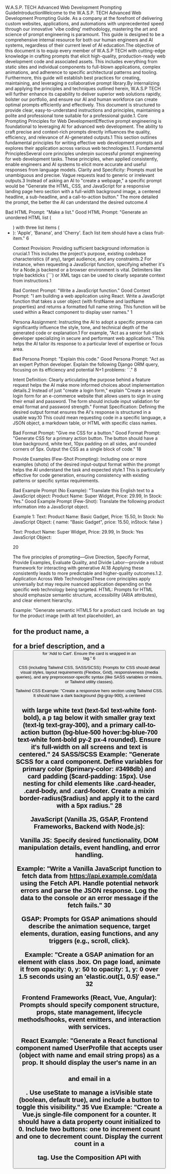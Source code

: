 W.A.S.P. TECH Advanced Web Development Prompting GuideIntroductionWelcome to the W.A.S.P. TECH Advanced Web Development Prompting Guide. As a company at the forefront of delivering custom websites, applications, and automations with unprecedented speed through our innovative 'vibe coding' methodology, mastering the art and science of prompt engineering is paramount. This guide is designed to be a comprehensive internal resource for both our human engineers and AI systems, regardless of their current level of AI education.The objective of this document is to equip every member of W.A.S.P TECH with cutting-edge knowledge in crafting prompts that elicit high-quality, production-ready web development code and associated assets. This includes everything from static sites and individual components to full-blown applications, complex animations, and adherence to specific architectural patterns and tooling. Furthermore, this guide will establish best practices for creating, maintaining, and leveraging a collaborative prompt library.By internalizing and applying the principles and techniques outlined herein, W.A.S.P TECH will further enhance its capability to deliver superior web solutions rapidly, bolster our portfolio, and ensure our AI and human workforce can create optimal prompts efficiently and effectively. This document is structured to provide clear, easy-to-understand instructions and principles, maintaining a polite and professional tone suitable for a professional guide.1. Core Prompting Principles for Web DevelopmentEffective prompt engineering is foundational to leveraging AI for advanced web development. The ability to craft precise and context-rich prompts directly influences the quality, efficiency, and relevance of AI-generated outputs.1 This section outlines fundamental principles for writing effective web development prompts and explores their application across various web technologies.1.1. Fundamental PrinciplesSeveral core principles underpin successful prompt engineering for web development tasks. These principles, when applied consistently, enable engineers and AI systems to elicit more accurate and useful responses from language models.
Clarity and Specificity: Prompts must be unambiguous and precise. Vague requests lead to generic or irrelevant outputs.3 Instead of asking an AI to "create a webpage," a specific prompt would be "Generate the HTML, CSS, and JavaScript for a responsive landing page hero section with a full-width background image, a centered headline, a sub-headline, and a call-to-action button." The more detailed the prompt, the better the AI can understand the desired outcome.4

Bad HTML Prompt: "Make a list."
Good HTML Prompt: "Generate an unordered HTML list (<ul>) with three list items (<li>): 'Apple', 'Banana', and 'Cherry'. Each list item should have a class fruit-item." 6


Context Provision: Providing sufficient background information is crucial.1 This includes the project's purpose, existing codebase characteristics (if any), target audience, and any constraints.2 For instance, when requesting a JavaScript function, specifying whether it's for a Node.js backend or a browser environment is vital. Delimiters like triple backticks (```) or XML tags can be used to clearly separate context from instructions.1

Bad Context Prompt: "Write a JavaScript function."
Good Context Prompt: "I am building a web application using React. Write a JavaScript function that takes a user object (with firstName and lastName properties) and returns a formatted full name string. This function will be used within a React component to display user names." 1


Persona Assignment: Instructing the AI to adopt a specific persona can significantly influence the style, tone, and technical depth of the generated code or explanation.1 For example, "Act as a senior full-stack developer specializing in secure and performant web applications." This helps the AI tailor its response to a particular level of expertise or focus area.

Bad Persona Prompt: "Explain this code."
Good Persona Prompt: "Act as an expert Python developer. Explain the following Django ORM query, focusing on its efficiency and potential N+1 problems: ``." 8


Intent Definition: Clearly articulating the purpose behind a feature request helps the AI make more informed choices about implementation details.2 Instead of just "create a login form," explain "Create a secure login form for an e-commerce website that allows users to sign in using their email and password. The form should include input validation for email format and password strength."
Format Specification: Defining the desired output format ensures the AI's response is structured in a usable way.10 This could mean requesting code in a specific language, a JSON object, a markdown table, or HTML with specific class names.

Bad Format Prompt: "Give me CSS for a button."
Good Format Prompt: "Generate CSS for a primary action button. The button should have a blue background, white text, 10px padding on all sides, and rounded corners of 5px. Output the CSS as a single block of code." 18


Provide Examples (Few-Shot Prompting): Including one or more examples (shots) of the desired input-output format within the prompt helps the AI understand the task and expected style.1 This is particularly effective for code generation, ensuring consistency with existing patterns or specific syntax requirements.

Bad Example Prompt (No Example): "Translate this English text to a JavaScript object: Product Name: Super Widget, Price: 29.99, In Stock: Yes."
Good Example Prompt (Few-Shot):
Translate the following product information into a JavaScript object.

Example 1:
Text: Product Name: Basic Gadget, Price: 15.50, In Stock: No
JavaScript Object:
{
  name: "Basic Gadget",
  price: 15.50,
  inStock: false
}

Text: Product Name: Super Widget, Price: 29.99, In Stock: Yes
JavaScript Object:

20


The five principles of prompting—Give Direction, Specify Format, Provide Examples, Evaluate Quality, and Divide Labor—provide a robust framework for interacting with generative AI.18 Applying these consistently leads to more predictable and higher-quality outcomes.1.2. Application Across Web TechnologiesThese core principles apply universally but may require nuanced application depending on the specific web technology being targeted.
HTML: Prompts for HTML should emphasize semantic structure, accessibility (ARIA attributes), and clear element hierarchy.

Example: "Generate semantic HTML5 for a product card. Include an <img> tag for the product image (with alt text placeholder), an <h2> for the product name, a <p> for a brief description, and a <button> for 'Add to Cart'. Ensure the card is wrapped in an <article> tag." 6


CSS (including Tailwind CSS, SASS/SCSS): Prompts for CSS should detail visual styles, layout requirements (Flexbox, Grid), responsiveness (media queries), and any preprocessor-specific syntax (like SASS variables or mixins, or Tailwind utility classes).

Tailwind CSS Example: "Create a responsive hero section using Tailwind CSS. It should have a dark background (bg-gray-900), a centered <h1> with large white text (text-5xl text-white font-bold), a p tag below it with smaller gray text (text-lg text-gray-300), and a primary call-to-action button (bg-blue-500 hover:bg-blue-700 text-white font-bold py-2 px-4 rounded). Ensure it's full-width on all screens and text is centered." 24
SASS/SCSS Example: "Generate SCSS for a card component. Define variables for primary color ($primary-color: #3498db) and card padding ($card-padding: 15px). Use nesting for child elements like .card-header, .card-body, and .card-footer. Create a mixin border-radius($radius) and apply it to the card with a 5px radius." 28


JavaScript (Vanilla JS, GSAP, Frontend Frameworks, Backend with Node.js):

Vanilla JS: Specify desired functionality, DOM manipulation details, event handling, and error handling.

Example: "Write a Vanilla JavaScript function to fetch data from https://api.example.com/data using the Fetch API. Handle potential network errors and parse the JSON response. Log the data to the console or an error message if the fetch fails." 30


GSAP: Prompts for GSAP animations should describe the animation sequence, target elements, duration, easing functions, and any triggers (e.g., scroll, click).

Example: "Create a GSAP animation for an element with class .box. On page load, animate it from opacity: 0, y: 50 to opacity: 1, y: 0 over 1.5 seconds using an 'elastic.out(1, 0.5)' ease." 32


Frontend Frameworks (React, Vue, Angular): Prompts should specify component structure, props, state management, lifecycle methods/hooks, event emitters, and interaction with services.

React Example: "Generate a React functional component named UserProfile that accepts user (object with name and email string props) as a prop. It should display the user's name in an <h1> and email in a <p>. Use useState to manage a isVisible state (boolean, default true), and include a button to toggle this visibility." 35
Vue Example: "Create a Vue.js single-file component for a counter. It should have a data property count initialized to 0. Include two buttons: one to increment count and one to decrement count. Display the current count in a <p> tag. Use the Composition API with <script setup>." 44
Angular Example: "Generate an Angular component ProductDetailComponent. It should have an @Input() property productId of type number. In ngOnInit, it should call a ProductService (assume it's injected and has a getProductById(id: number) method returning an Observable) to fetch product details and display the product name and description in the template." 44


Backend Languages (e.g., Python with Django/Flask, Node.js with Express): Prompts should detail API endpoint requirements (routes, HTTP methods, request/response formats), database interactions (model definitions, queries), authentication logic, and error handling.

Node.js/Express Example: "Create an Express.js route for POST /api/users that accepts a JSON body with username and password. Hash the password using bcrypt and save the new user to a MongoDB database using a Mongoose User model. Return a 201 status code with the created user object (excluding password) or a 400 error if validation fails." 69
Python/Django Example: "Write a Django view function that handles a GET request to /api/articles/. It should retrieve all Article objects from the database, serialize them (fields: id, title, publication_date), and return them as a JSON response. Ensure only published articles are returned." 75




By tailoring the application of these core principles to the nuances of each technology, engineers can significantly improve the quality and utility of AI-generated web development assets. The overarching goal is to reduce ambiguity and provide the AI with a clear, actionable roadmap to the desired output.12. Keywords, Phrases, and Intent SpecificationThe language used in prompts significantly impacts the AI's ability to generate high-quality, accurate, and efficient web development code. Specific keywords, phrases, and clear intent definition act as precise navigational aids for the AI.2.1. High-Impact Keywords and QualifiersResearch and empirical evidence suggest that certain terms consistently guide AI models toward better code generation.
For Functionality & Logic:

"Implement a function to..." 5
"Create a reusable component that..." 77
"Develop an algorithm for..."
"Write a script that performs [specific action] on [specific data]."
"Ensure the function handles edge cases like [empty input, invalid data types]." 80
"The component should manage state for [specific data] using." 40
"The function must return [specific data type/structure]."


For Styling & UI:

"Style the element with."
"Use utility classes for..." 25
"Ensure the layout is responsive for [mobile, tablet, desktop] screens using media queries." 81
"Animate the element using GSAP with a [duration] and [ease type, e.g., power2.out]." 32
"The UI should have a [modern, minimalist, playful] aesthetic." 15


For Quality & Standards:

"Generate well-documented code with inline comments and JSDoc/Python docstrings." 2
"Optimize the code for performance, focusing on [reducing load times, efficient algorithms]." 1
"Ensure the code is secure and prevents common vulnerabilities like XSS and SQL injection by [specific technique, e.g., sanitizing inputs, using parameterized queries]." 97
"Adhere to." 78
"Write unit tests for the generated function using." 107
"The code should be modular and reusable." 77


For Specific Technologies:

"Using React hooks like useState and useEffect..." 40
"For a Vue.js component using the Composition API and <script setup>..." 52
"In an Angular component, use @Input() for props and @Output() with EventEmitter for events." 59
"Generate a Node.js Express middleware function for..." 73
"Create a WordPress filter hook for the_title that..." 6


Using action verbs to specify the desired action (e.g., "Write," "Generate," "Optimize," "Refactor," "Debug," "Explain") is a key tactic.2 Phrases like "ensure that," "must include," "should handle," and "prioritize" add further constraints and guidance.2.2. Defining Intent ClearlyDefining the intent behind a feature is crucial for guiding the AI's choices, especially when the implementation could vary.2 This involves explaining the "why" behind the "what."
User Story/Goal-Oriented Prompts: Frame requests in terms of user goals or business objectives.

Vague: "Create a search bar."
Clear Intent: "Implement a search bar for an e-commerce site that allows users to quickly find products by name or category. The primary goal is to improve product discovery and reduce bounce rate on category pages." 15


Explaining the Problem Domain: Provide context about the problem the feature is trying to solve.

Vague: "Add validation to this form."
Clear Intent: "Add client-side and server-side validation to this user registration form. The intent is to prevent invalid data submission, ensure data integrity in the database, and provide clear feedback to the user about input errors to improve the registration success rate." 2


Specifying Target Audience and Desired User Experience:

Vague: "Make the animation."
Clear Intent: "Create a GSAP loading animation for the main dashboard that is visually engaging but not distracting, targeting business professionals who expect a polished and fast-loading interface. The animation should convey a sense of progress and efficiency." 15


By clearly defining intent, engineers help the AI make more appropriate architectural and design choices. For instance, knowing that a feature is for an internal admin tool versus a public-facing high-traffic page will influence the AI's decisions regarding complexity, performance optimizations, and security measures.2 This moves beyond simply requesting a piece of code to guiding the AI in creating a solution that truly fits the need. The AI needs to understand the "roadmap" to the specific output desired.2For example, if the intent for an HTML form is data collection for a newsletter, the AI might generate a simpler form. If the intent is for a multi-step checkout process, it will understand the need for more complex validation, state management considerations, and potentially integration with payment gateways. This level of clarity ensures the AI's output aligns with the overarching objectives of the web development task.143. Optimal Prompt Structures and FormatsThe way a prompt is structured significantly influences an AI model's ability to interpret the request accurately and generate the desired output. Well-structured prompts act as clear blueprints, guiding the AI through the complexities of web development tasks. This section explores effective prompt structures, the use of templates, role-playing, few-shot examples, and chain-of-thought prompting within web development.3.1. Structuring Prompts for Different Web Development TasksDifferent web development tasks benefit from distinct prompt structures. The key is to provide a logical flow of information that the AI can easily parse and act upon.

Generating a Full Webpage (e.g., Landing Page):A comprehensive prompt for a full webpage should ideally follow a hierarchical structure, detailing sections and their components.

Structure:

Overall Goal & Persona: "Act as an expert web designer. Create a responsive HTML, CSS, and JavaScript landing page for a new SaaS product called 'InnovateAI'."
Global Styles/Theme: "The overall aesthetic should be modern and clean, using a primary color of #3498db, a light gray background #f4f4f4, and 'Roboto' font." 15
Sections (in order):

Hero Section: "Hero section with a compelling headline '[Placeholder: Headline]', sub-headline '', a captivating background image (provide URL or describe), and a CTA button 'Sign Up Now'." 7
Features Section: "Three-column layout showcasing features. Each column with an icon (provide class names or describe), a feature title '', and a short description ''." 7
Testimonials Section: "A slider/carousel for three testimonials, each with a quote '[Placeholder: Quote]', customer name '[Placeholder: Customer Name]', and company '[Placeholder: Company]'." 7
Pricing Table: "A pricing table with three plans (Basic, Pro, Enterprise), listing features and price for each, and a 'Choose Plan' button." 7
Footer: "Footer with copyright info, links to 'Privacy Policy' and 'Terms of Service', and social media icons." 7


Specific Instructions: "Ensure all sections are responsive. Use semantic HTML5 tags. JavaScript should be minimal, primarily for the testimonial slider if needed."


Bad Prompt: "Make a landing page for my product."
Good Prompt (Abbreviated): "Act as a senior frontend developer. Generate a complete, responsive HTML, CSS, and JavaScript landing page for a new mobile app 'TaskMaster'. The page should include: 1. A hero section with app screenshot, title 'Organize Your Life', and download buttons for iOS and Android. 2. A features section with three cards, each detailing a key feature with an icon. 3. A testimonial section with a carousel. 4. A simple footer with copyright. Use a modern, clean design with a blue and white color scheme. Ensure all JavaScript is unobtrusive and well-commented." 7



Generating a Specific Component (e.g., Navbar, Form):Prompts for components should focus on functionality, props/inputs, emitted events/outputs, and specific styling.

Structure (React Example):

Persona & Task: "You are an expert React developer. Create a functional React component named ResponsiveNavbar."
Props: "It should accept a logoUrl (string) prop and an array of navItems (objects with label and href strings)."
State (if any): "Manage an internal state isMobileMenuOpen (boolean, default false) using useState."
Functionality: "Display the logo. Render navigation links from navItems. Implement a hamburger menu icon that toggles isMobileMenuOpen on screens smaller than 768px. The mobile menu should overlay or push content down."
Styling: "Style using Tailwind CSS. The navbar should have a white background and black text. Active links should be underlined."
Output Format: "Provide the complete JSX code for the component."


Bad Prompt: "Make a navbar."
Good Prompt (Vue Example): "Generate a Vue.js single-file component named ContactForm.vue using <script setup>.
Props: None.
Data: name (string), email (string), message (string), isSubmitted (boolean, default false).
Template: Include input fields for name, email, and a textarea for message. Add a submit button. Upon submission, display a 'Thank you' message if isSubmitted is true.
Logic: Implement a handleSubmit method that sets isSubmitted to true and logs form data to the console. Add basic email validation.
Style: Use scoped CSS for basic styling: inputs with 1px gray border, submit button with blue background and white text." 49



Generating a JavaScript Function:Prompts should specify the function's purpose, parameters (name, type), return value (type, structure), and any core logic or algorithms to use.

Structure:

Task & Language: "Write a JavaScript function named calculateDiscount."
Parameters: "It should take price (number) and discountPercentage (number, 0-100) as input."
Logic: "Calculate the discounted price."
Return Value: "Return the final price after applying the discount (number)."
Error Handling: "If discountPercentage is outside 0-100, throw an error."
Documentation: "Include JSDoc comments." 112


Bad Prompt: "JS function for discount."
Good Prompt: "Write a JavaScript function getUserFullName that accepts an object user with firstName (string) and lastName (string) properties. The function should return a concatenated string of the full name. If either property is missing, return an empty string. Include JSDoc comments for the function, its parameters, and return value." 30



Generating CSS Styles:Prompts should describe the target element(s), desired visual appearance, and any specific CSS techniques (e.g., Flexbox, Grid, animations).

Structure:

Target Element(s): "Generate CSS for an HTML element with the class .custom-card."
Visual Properties: "It should have a light gray background (#f0f0f0), a 1px solid dark gray border (#333), 15px padding, and 8px rounded corners."
Layout Properties (if applicable): "Use Flexbox to align its children vertically and center them horizontally."
Responsive Behavior (if applicable): "On screens smaller than 600px, the padding should reduce to 10px."
Output Format: "Provide the CSS code block."


Bad Prompt: "Style my card."
Good Prompt: "Generate CSS for a button with class action-button. It should have a gradient background from #007bff to #0056b3, white text, 12px 24px padding, 4px border-radius, and a subtle box-shadow (2px 2px 5px rgba(0,0,0,0.2)). On hover, the background gradient should shift slightly (e.g., to #0056b3 to #003d80) and the box-shadow should become more pronounced. Use a transition for these hover effects." 3


3.2. Advanced Prompting TechniquesBeyond basic structuring, several advanced techniques can significantly improve the quality of AI-generated web development assets.

Templates: Creating and using prompt templates for recurring tasks ensures consistency and efficiency.10 A template might have placeholders for specific details.

Example Template (React Component):
Act as an expert React developer. Create a functional React component named `{{ComponentName}}`.
Props:
  - `{{PropName1}}` ({{PropType1}}): {{PropDescription1}}
  - `{{PropName2}}` ({{PropType2}}): {{PropDescription2}}
State:
  - `{{StateName1}}` ({{StateType1}}, default: {{StateDefault1}}) using `useState`.
Functionality:
  - {{FunctionalityDescription1}}
  - {{FunctionalityDescription2}}
Event Handlers:
  - `handle{{EventName}}`: {{EventHandlerDescription}}
Styling: {{StylingRequirements, e.g., "Use Tailwind CSS for a modern look."}}
Output: Provide the complete JSX code, including necessary imports. Ensure the code is well-commented.


The CLEAR framework (Concise, Logical, Explicit, Adaptive, Reflective) offers principles for designing effective prompts, which can be embedded into templates.26 For example, a template can enforce explicitness by having dedicated sections for props, state, and styling.



Role-Playing (Persona Assignment): Assigning a role to the AI (e.g., "You are a senior backend developer specializing in Python and Django security") primes it to generate responses consistent with that persona's expertise and style.1 This is particularly useful when specific coding standards or architectural considerations are paramount.


Few-Shot Examples: Providing 1 to 5 examples (shots) of the desired input and output format within the prompt itself is a powerful technique for guiding the AI.1 This helps the AI understand nuances of syntax, style, or structure that are hard to convey with instructions alone.

Example for a simple HTML component:
Task: Create a simple HTML alert box.

Example 1:
Input: type="success", message="Operation successful!"
Output: <div class="alert alert-success">Operation successful!</div>

Example 2:
Input: type="error", message="An error occurred."
Output: <div class="alert alert-error">An error occurred.</div>

Now, generate an alert box for:
Input: type="warning", message="Please check your input."
Output:

22



Chain-of-Thought (CoT) Prompting: This involves instructing the AI to break down a complex problem into smaller, sequential steps and to "think out loud" by generating these intermediate reasoning steps before arriving at the final answer.1 This is especially useful for complex logic, algorithms, or architectural decisions.

Example for Full-Stack Feature: "I need to implement a 'like' button for blog posts in a Node.js/React application.

First, outline the backend API endpoint needed (Express.js): What route, HTTP method, and request body? How will it update the like count in a MongoDB database?
Next, describe the React component for the like button: How will it display the current like count? How will it handle the click event to call the backend API? How will it update its state optimistically and then with the actual response?
Finally, provide the code for both the backend endpoint and the React component." 122


The ReAct framework (Reasoning and Acting) combines CoT with actions, allowing the AI to generate reasoning traces and then perform task-specific actions, potentially interacting with external tools or knowledge bases.22 While direct tool use might be advanced for all AI systems, the principle of interleaving reasoning and generation steps is valuable.


By mastering these structures and techniques, W.A.S.P TECH engineers can significantly enhance the precision, quality, and relevance of AI-generated code and assets, leading to faster delivery and more robust web solutions. The consistent application of structured prompts, potentially managed through a template system, will be key to scaling these benefits across the organization.4. Ensuring Code Quality, Security, and MaintainabilityGenerating functional code is only the first step; ensuring that the code is also high-quality, secure, and maintainable is critical for production-ready applications. Prompt engineering plays a vital role in guiding AI to produce code that meets these standards.4.1. Prompting for High-Quality Code AttributesSpecific prompting techniques can encourage AI to generate code with desirable attributes such as good documentation, reusability, adherence to coding standards, and performance optimization.

Well-Documented and Commented Code:Explicitly request documentation in prompts. This includes inline comments for complex logic and comprehensive docstrings for functions, classes, and modules.

Snippet Integration 80: Phrases like "Add comments to explain the logic of the function" or "Include a script showing three examples of the function successfully extracting a phone number from a text string. Add comments to explain the logic of the function and give details on how to run the script."
Snippet Integration 84: For JavaScript, specify JSDoc format: "@function [name], @param {[type]} [name][description], @returns {[type]} [description]". For Python, request PEP 257 compliant docstrings.
Prompt Example (Python): "Generate a Python function calculate_factorial(n) that calculates the factorial of a non-negative integer n. Include a detailed PEP 257 compliant docstring explaining the function's purpose, arguments (n: int - the number to calculate factorial for), return value (int - the factorial of n), and any exceptions raised (e.g., ValueError for negative input). Also, add inline comments for any complex logic within the function." 83
It is important to note that while AI can generate documentation, human oversight is still necessary to ensure accuracy and completeness, especially regarding the "why" behind certain decisions.83



Reusable and Modular Code:Instruct the AI to design functions and components with reusability in mind. This often involves creating pure functions, components with clear props/APIs, and avoiding hardcoded values.

Snippet Integration 77: Use phrases like "Create a reusable React component..." or "Design a modular Python function that can be easily integrated into other parts of the system."
Prompt Example (JavaScript): "Write a reusable JavaScript utility function formatCurrency(amount, currencyCode) that takes a numeric amount and a currency code string (e.g., 'USD', 'EUR') and returns a formatted currency string (e.g., '$1,234.56'). The function should not have side effects and should rely only on its input parameters."



Adherence to Coding Standards (DRY, SOLID):Prompt the AI to follow established coding principles.

DRY (Don't Repeat Yourself):

Snippet Integration 106: "Refactor this code to eliminate redundancy by applying the DRY principle. Identify repeated logic and extract it into a reusable function/module."
Prompt Example: "Review the following two JavaScript functions. They share similar logic for validating user input. Refactor them to adhere to the DRY principle by creating a shared validation utility function."


SOLID Principles: For object-oriented code, you can request adherence to SOLID.

Snippet Integration 106: "Generate a set of TypeScript classes for a payment processing system. Ensure the classes adhere to the Single Responsibility Principle. For instance, separate concerns for payment validation, transaction processing, and notification."
Prompt Example (Conceptual): "Design a class structure for different user types (e.g., Admin, Editor, Viewer) in a C# application. Ensure it follows the Open/Closed Principle, allowing new user types to be added with minimal modification to existing code."


It's important to recognize that AI might sometimes favor duplication if it simplifies individual code pieces, so explicit instruction towards abstraction is necessary.109 Treating the AI like a senior developer who understands these principles can yield better results.108



Optimized for Performance:Request code that is optimized for speed, memory usage, or other performance metrics. Be specific about the type of optimization needed.

JavaScript (DOM, Loops, Data Structures):

Snippet Integration 1: "Optimize this JavaScript function that processes a large array of objects. Focus on minimizing loop iterations and using efficient data structures for lookups." or "Refactor this JavaScript code to improve DOM manipulation performance, avoiding unnecessary reflows and repaints."
Prompt Example (Large Array Processing): "Write a performant JavaScript function to find all unique elements in an array that may contain up to 1 million items. Explain the time and space complexity of your chosen approach and why it's suitable for large datasets. Consider using Set for efficiency."


CSS (Selectors, Reflows/Repaints, File Size):

Snippet Integration 81: "Generate performance-optimized CSS for the navigation menu. Use efficient selectors, minimize properties that cause reflows, and suggest techniques for reducing overall CSS file size (e.g., shorthand properties, removing redundant rules)."
Prompt Example: "Optimize the following CSS stylesheet for a complex dashboard. Identify and refactor inefficient selectors (e.g., deep descendant selectors, universal selectors). Suggest ways to reduce reflows caused by style changes, perhaps by promoting elements to their own layers using will-change where appropriate."


General prompts like "Improve code quality with AI-powered code reviews and suggestions, catching errors and enhancing performance" can be a starting point, but specificity yields better results.88


4.2. Prompting for Secure Code GenerationSecurity is non-negotiable in web development. Prompts must explicitly guide the AI to generate code that mitigates common vulnerabilities.
General Security Principles:

"Generate code that follows OWASP Top 10 security practices." 100
"Ensure all user inputs are validated and sanitized to prevent injection attacks." 100
"Implement proper error handling that does not expose sensitive information." 100


Preventing Specific Vulnerabilities:

XSS (Cross-Site Scripting):

Snippet Integration 100: "Generate a JavaScript function that displays user-provided comments on a webpage. Ensure it sanitizes the comment content to prevent XSS attacks. For React, ensure output is escaped and avoid dangerouslySetInnerHTML with unsanitized content, or use DOMPurify if raw HTML is necessary."
Prompt Example (Django): "Write a Django template snippet to display a user's profile description. Ensure that the description is properly escaped to prevent XSS vulnerabilities. Do not use the |safe filter unless the content is explicitly trusted and sanitized beforehand." 103


SQL Injection (SQLi):

Snippet Integration 100: "Write a Python function using the psycopg2 library to query a PostgreSQL database based on user input. Use parameterized queries (prepared statements) to prevent SQL injection vulnerabilities. Do not use string concatenation to build the SQL query."
Prompt Example (Node.js/Sequelize): "Generate a Sequelize model method in Node.js to find a user by their username. Ensure the query uses Sequelize's built-in mechanisms to prevent SQL injection. Provide an example of how to call this method securely from a controller."


CSRF (Cross-Site Request Forgery):

Snippet Integration 100: "When generating a Django form, include the {% csrf_token %} template tag to ensure CSRF protection."




Secure Dependencies and Configuration:

"When suggesting package installations (e.g., via npm or pip), prioritize well-maintained and secure libraries. If generating configuration files (e.g., Dockerfile, server configs), apply security best practices like least privilege." 100


It is crucial to remember that AI-generated code, even when prompted for security, must be reviewed by human experts and subjected to security testing tools (SAST, DAST).100 AI is a powerful assistant, but not a replacement for rigorous security practices. Prompts should request security, but developers must verify.By systematically prompting for these quality, security, and maintainability attributes, W.A.S.P TECH can leverage AI to produce not just functional, but also robust, secure, and professional-grade code, aligning with our commitment to fast delivery of superior web solutions.5. Prompting for Complex UI/UX and AnimationsCrafting sophisticated user interfaces (UI) and engaging user experiences (UX), often involving complex animations, is a hallmark of modern web development. AI can be a powerful ally in generating the foundational code for these elements, especially when using specialized libraries like GSAP (GreenSock Animation Platform). Effective prompting in this domain requires a clear articulation of visual behavior, timing, and interactivity.5.1. Describing Animation Sequences, Timing, and Easing with GSAPGSAP is a robust JavaScript library for creating high-performance animations. When prompting for GSAP animations, specificity is key.
Animation Sequences (Timelines): For multi-step animations, instruct the AI to use gsap.timeline().

Snippet Integration 34: GSAP timelines allow chaining multiple tweens to create complex sequences with precise control over timing.
Prompt Example: "Create a GSAP timeline for a product card reveal.

The card (class .product-card) fades in (opacity: 0 to 1) and scales up (scale: 0.8 to 1) over 0.5 seconds.
Then, the product image (class .product-image within the card) slides in from the left (x: -100 to x: 0) over 0.4 seconds with a 0.2-second delay after the card reveal.
Finally, the product title (class .product-title) fades in (opacity: 0 to 1) over 0.3 seconds."




Target Elements: Clearly identify the HTML elements to be animated using selectors (classes, IDs).

Snippet Integration 32: The prompt for GSAP in React suggests using className for selection.
Prompt Example: "Animate all elements with the class .fade-in-item."


Properties to Animate: Specify the CSS properties to change (e.g., opacity, x, y, scale, rotation, backgroundColor).

Prompt Example: "...animate its backgroundColor from blue to green and its rotation by 360 degrees."


Duration: State the length of the animation in seconds.

Snippet Integration 161: duration: 1 for a 1-second animation.
Prompt Example: "...over a duration of 2 seconds."


Easing Functions: Describe the acceleration curve of the animation. GSAP offers many easing options.

Snippet Integration 34: Popular eases include power1, power2, bounce, elastic. Specify ease: "bounce.out" or ease: "power2.inOut".
Prompt Example: "...with an ease of elastic.out(1, 0.3)."


Staggering Animations: For animating multiple elements with a delay between each.

Snippet Integration 34: gsap.to(".items", { y: 50, stagger: 0.2 });
Prompt Example: "Animate a list of items (<li class='item'>). Each item should slide up by 20px and fade in, with a stagger of 0.1 seconds between each item's animation."


Interactivity (e.g., on click, on hover): Describe how user interactions trigger animations.

Snippet Integration 161: "Create an interactive animation using GSAP that shrinks a container and moves it to the right when a button (#shrinkButton) is clicked."
Prompt Example: "When the user hovers over the button with ID #info-button, animate a tooltip (ID #info-tooltip) to fade in (opacity: 1) and move up by 10px (y: -10). On mouse out, reverse this animation."


Scroll-Triggered Animations (GSAP ScrollTrigger): This is a powerful plugin for creating animations based on scroll position.

Snippet Integration 33: Specify trigger element, start and end positions, scrub (to link animation progress to scroll), and pin (to pin an element during scroll).
Prompt Example: "Using GSAP ScrollTrigger, animate the element .section-title to fade in and slide up by 30px as it enters the viewport. The trigger should be the element itself. start: 'top 80%' (when the top of the element is 80% from the top of the viewport), end: 'bottom 60%'. Use scrub: 1 for a smooth scrubbing effect. Pin the parent section .sticky-section while its content animates."


Cleanup (especially in frameworks like React/Vue): For components, it's important to clean up animations to prevent memory leaks.

Snippet Integration 32: "Make sure to also manage cleanup to prevent memory leaks—remove animations or cancel any GSAP timelines if necessary upon component unmounting."
Prompt Example (React): "In this React component, use a useEffect hook for the GSAP animation. Ensure you return a cleanup function from useEffect that kills the GSAP timeline or tweens to prevent issues when the component unmounts."


5.2. Prompting for Responsive Design and Cross-Browser Compatibility in AnimationsAnimations must perform well and look consistent across various devices and browsers.
Responsive Animations:

Instruct the AI to use relative units (%, vw, vh, em, rem) where appropriate for animated properties that need to scale with viewport size.
Specify different animation parameters or even different animation sequences for various breakpoints using media queries within CSS, or by using JavaScript to detect viewport changes and adjust GSAP animations accordingly. GSAP's ScrollTrigger.matchMedia() is excellent for this.
Snippet Integration 34: ScrollTrigger.matchMedia() allows defining different animations for different screen sizes.
Prompt Example: "Create a GSAP animation for a hero banner. On desktop (min-width: 1024px), the title text should animate from x: -200 to x: 0. On mobile (max-width: 767px), the title text should animate from y: -100 to y: 0. Use ScrollTrigger.matchMedia() to set up these responsive animations. Ensure animations are smooth on all devices." 45


Cross-Browser Compatibility:

While GSAP handles many cross-browser inconsistencies automatically 34, it's good practice to remind the AI.
Prompt for the use of CSS properties that have good cross-browser support for the static states, and rely on GSAP for animating them.
Request fallbacks or simpler animations for older browsers if necessary, although GSAP's core is broadly compatible.
Prompt Example: "Generate a GSAP animation for a card flipping effect. Ensure the CSS transforms used (rotateY) are compatible with modern browsers (Chrome, Firefox, Safari, Edge). If possible, suggest a simpler fade transition as a fallback if complex 3D transforms are problematic, though prioritize the flip effect."
AI tools can help generate CSS with vendor prefixes or suggest alternatives for older browser support, though GSAP often abstracts this.81


When prompting for complex UI/UX, especially animations, breaking down the request into smaller, logical parts can be beneficial (similar to Chain-of-Thought).1 For instance, first ask for the HTML structure, then the CSS styling, and finally the GSAP animation logic. Iterative refinement based on the AI's output is also crucial.121 Tools that convert designs (e.g., Figma) to code with AI assistance often handle basic animations, but for custom, complex GSAP sequences, detailed textual prompts are essential.39By providing detailed descriptions of sequences, timing, easing, interactivity, and responsiveness considerations, engineers can effectively guide AI to generate sophisticated and production-ready animations that enhance the user experience.6. Prompting for Architectural Patterns and "Reasoning"Guiding AI models to generate code that adheres to specific architectural patterns is crucial for building scalable, maintainable, and robust web applications. This section delves into how to instruct AI models to follow patterns like MVC, MVVM, or W.A.S.P TECH's internal "Context7" (Model-Controller-Presenter), and how to encourage AI to explain its code choices.6.1. Instructing AI for Architectural Pattern AdherenceTo make an AI generate code within a specific architectural pattern, the prompt must clearly define the pattern's components, their responsibilities, and their interactions.

Model-View-Controller (MVC):This pattern separates concerns into three interconnected components: Model (data and business logic), View (UI presentation), and Controller (handles user input and interacts with Model and View). 73

Technology Context (Node.js/Express):

Snippet Integration 73: For a Node.js/Express MVC application, prompts should specify:

Models: Define Mongoose schemas (if using MongoDB) or other ORM/data access logic. Example: "Create a UserModel.js with fields for username (String, unique, required) and email (String, unique, required)."
Views: Specify template engine (e.g., EJS, Pug) and structure. Example: "Create an EJS view user-profile.ejs to display user details passed from the controller."
Controllers: Detail functions to handle routes, process requests, interact with models, and render views. Example: "Create userController.js with a function getUserProfile(req, res) that fetches user data by req.params.id using UserModel and renders user-profile.ejs with the user data."
Routes: Define API endpoints and link them to controller actions. Example: "Set up an Express route GET /users/:id to call userController.getUserProfile."




Prompt Example (Node.js/Express - Blog):
Act as a full-stack Node.js developer. Generate the basic structure for a simple blog application using the MVC pattern with Express.js and Mongoose.
1.  **Model (`models/Post.js`):** Define a Mongoose schema for 'Post' with fields: `title` (String, required), `content` (String, required), `author` (String), `createdAt` (Date, default: Date.now).
2.  **Controller (`controllers/postController.js`):**
    *   `getAllPosts(req, res)`: Fetches all posts from MongoDB and renders an 'all-posts' view.
    *   `createPost(req, res)`: Handles POST request to create a new post using data from `req.body` and redirects to the all posts view.
3.  **Views (`views/`):**
    *   `all-posts.ejs`: Displays a list of post titles.
    *   `create-post-form.ejs`: A form to submit a new post (fields: title, content, author).
4.  **Routes (`routes/postRoutes.js`):**
    *   `GET /posts`: Maps to `postController.getAllPosts`.
    *   `GET /posts/new`: Renders `create-post-form.ejs`.
    *   `POST /posts`: Maps to `postController.createPost`.
5.  **Main App File (`app.js`):** Set up Express, connect to MongoDB, use body-parser, register EJS as view engine, and mount post routes.
Provide the code for each of these files.

73



Model-View-ViewModel (MVVM):Common in frontend frameworks like Angular, Vue, and sometimes React. The ViewModel mediates between the View (UI) and the Model (data and business logic, often services).

Technology Context (Angular):

Snippet Integration 61: Angular components often act as ViewModels. Prompts should specify:

Component (ViewModel): Properties to hold data, methods for UI logic and user interactions, and injection of services.
Template (View): HTML structure with data bindings to component properties and event bindings to component methods.
Service (Model): Methods for data fetching or business operations.




Prompt Example (Angular - Conceptual for a product list):
Act as an expert Angular developer. Generate an Angular component named `ProductListComponent` that adheres to the MVVM pattern.
-   **Component Class (ViewModel):**
    -   Inject `ProductService`.
    -   In `ngOnInit`, call `ProductService.getProducts()` (assume this returns an Observable of Product).
    -   Store the fetched products in a public property `products$: Observable<Product>`.
    -   Define a `Product` interface (id: number, name: string, price: number).
-   **Template (View):**
    -   Use `*ngFor` to iterate over `products$ | async` and display each product's name and price in a list.
    -   Add a button for each product to 'Add to Cart', which calls a component method `addToCart(product: Product)`.
-   **Component Method `addToCart(product: Product)`:** Log the product to the console for now.
-   **Service (Model - Conceptual):** Assume `ProductService` exists with a method `getProducts(): Observable<Product>`.
Provide the TypeScript code for the component class and the HTML for its template.

61



Model-Controller-Presenter (MCP / "Context7" - W.A.S.P TECH Internal):Since "Context7" is an internal W.A.S.P TECH pattern synonymous with MCP, the prompt must explicitly define its rules if the AI is not pre-trained on it. The key is to clearly delineate the responsibilities of the Model, Controller (or "Context" as per internal naming), and Presenter, and their communication flow.

Snippet Integration 132: While these snippets discuss a different "Model Context Protocol" for AI interactions with external tools, the core idea of defining roles for components (Host, Client, Server; or in our case Model, Context, Presenter) and their interaction primitives (Tools, Resources, Prompts) is highly relevant. For Context7, we define our own "primitives" or interaction rules.
Defining the Pattern in the Prompt:
"You are to generate code for a feature using W.A.S.P TECH's 'Context7' architectural pattern. Context7 is a Model-Controller-Presenter (MCP) variant with the following responsibilities:

Model: Manages data and business logic. Interacts with data sources (APIs, databases). Does NOT directly communicate with the Presenter or View.
Controller (Context Layer): Acts as an intermediary. Fetches data from the Model upon request from the Presenter. May perform some data transformation/preparation for the Presenter. Handles routing of user actions from the Presenter to the Model if necessary.
Presenter: Contains UI logic. Retrieves data from the Controller (Context Layer). Formats data for the View and updates the View. Captures user events from the View and forwards them to the Controller. The View itself is passive and only updated by the Presenter."


Prompt Example (Context7 - User Settings Feature):
Act as a W.A.S.P TECH senior engineer. Generate the JavaScript boilerplate for a 'User Theme Settings' feature using our internal 'Context7' (Model-Controller-Presenter) pattern.

**Context7 Pattern Definition:**
-   **Model (`UserThemeModel.js`):**
    -   Responsible for fetching and saving user theme preferences (e.g., 'dark', 'light') from/to localStorage or an API.
    -   Method: `async getTheme(): Promise<string>`
    -   Method: `async setTheme(theme: string): Promise<void>`
-   **Controller/Context (`UserThemeContext.js`):**
    -   Mediates between Model and Presenter.
    -   Method: `async loadTheme(): Promise<string>` (calls Model's `getTheme`)
    -   Method: `async saveTheme(theme: string): Promise<void>` (calls Model's `setTheme`)
-   **Presenter (`UserThemePresenter.js`):**
    -   Manages UI logic for theme selection.
    -   Constructor takes an instance of `UserThemeContext` and a `view` object.
    -   Method: `async initialize()`: Loads theme via Context and updates the view.
    -   Method: `onThemeChange(newTheme: string)`: Called by the view, saves theme via Context, updates the view.
    -   (Assume `view` object has methods like `view.displayTheme(theme: string)` and `view.showLoading()`).

Provide the class/object structures for `UserThemeModel.js`, `UserThemeContext.js`, and `UserThemePresenter.js`. Include JSDoc comments for all methods.

124

A critical consideration for custom or internal patterns like "Context7" is that the AI will not have prior knowledge of them. Therefore, the prompt must act as a mini-manual, clearly defining the pattern's components, their distinct responsibilities, and the precise rules of engagement between them. Without this explicit definition, the AI cannot be expected to generate conformant code. This contrasts with widely known patterns like MVC, where the AI can draw upon its extensive training data.

6.2. Eliciting AI Reasoning for Code and Architectural ChoicesEncouraging the AI to explain its decisions is vital for understanding, debugging, and learning. This can be achieved by incorporating "why" questions or requesting justifications within the prompt.
Chain-of-Thought (CoT) for Justification: Ask the AI to "think step-by-step" not just in generating code, but in explaining its choices.

Snippet Integration 1: Instruct the model to work out its solution and reasoning before concluding.
Prompt Example: "You are designing a caching strategy for a high-traffic news website. Propose two different caching strategies (e.g., CDN-level, application-level with Redis). For each strategy, explain its pros and cons in the context of this website. Then, recommend one strategy and justify why it is more suitable, considering factors like performance, cost, and complexity. Present your reasoning step-by-step."


Requesting Trade-off Analysis:

Prompt Example: "Generate a Python function for searching an item in a list. After the code, explain the time complexity of your chosen search algorithm. Discuss at least one alternative search algorithm and explain the trade-offs (e.g., performance vs. implementation complexity, suitability for sorted/unsorted data) of your choice versus the alternative." 2


Justifying Architectural Decisions:

Prompt Example: "For building a real-time chat application, compare and contrast using WebSockets versus Server-Sent Events (SSE) with long polling. Explain the architectural implications of each choice, including scalability, complexity, and browser support. Conclude by recommending one approach and justifying your choice based on the requirements of a typical chat application."


When an AI provides code that seems suboptimal or contains errors, asking it to explain its previous reasoning can be a powerful debugging technique. This forces the AI to re-evaluate its logic, and the explanation itself can highlight the flaw to the human engineer. For instance, if an AI generates an inefficient sorting algorithm, a follow-up prompt like, "Explain the logic behind the sorting algorithm you provided and why you chose it over other alternatives like Merge Sort or Quick Sort for this specific dataset (describe dataset characteristics)," can lead to either a correction or a clearer understanding of the AI's (potentially flawed) assumptions.Furthermore, by consistently prompting for justifications, especially for junior engineers at W.A.S.P TECH, the AI can serve an educational purpose. Understanding the "why" behind a particular data structure choice, algorithm selection, or architectural pattern application deepens the engineer's own knowledge and promotes better coding practices in the long run.7. Iterative Prompting, Debugging, and RefinementWeb development is inherently an iterative process. Similarly, interacting with AI for code generation and problem-solving often requires multiple turns of prompting, feedback, and refinement to achieve the desired outcome. Mastering iterative prompting, including AI-assisted debugging, is key to maximizing AI's utility.7.1. Effective Strategies for Iterative PromptingIterative prompting involves starting with an initial prompt, evaluating the AI's response, and then providing follow-up prompts to refine, correct, or extend the output.121
Start General, Then Get Specific: Begin with a broader description of the goal, then narrow down requirements in subsequent prompts based on the AI's initial output.21

Initial Prompt: "Generate a React component for a product card."
Follow-up 1: "The product card should display an image, title, price, and an 'Add to Cart' button. Use props for these details."
Follow-up 2: "Style the 'Add to Cart' button with a blue background and white text. On hover, change the background to a darker blue."


Provide Feedback on AI Output: Clearly state what was correct and what needs to change in the AI's previous response.

Snippet Integration 21: "If you don't get the result that you want, iterate on your prompt and try again. If you are using Copilot Chat, you can reference the previous response in your next request."
Example: "The HTML structure you provided for the form is good, but the JavaScript validation for the email field is missing. Please add client-side validation to ensure the email follows a standard format."


Incremental Feature Addition: Build complex features step-by-step. Ask the AI to generate a base component or function, then incrementally request additions or modifications.

Snippet Integration 121: The "Expanding a Script into a Full Application" example in 121 demonstrates this by starting with basic authentication and iteratively adding features like encryption and UI enhancements.
Example:

"Create a Python Flask route /api/items that returns a static list of items."
"Now, modify the /api/items route to fetch items from a PostgreSQL database instead of a static list. Assume a items table with id and name columns."
"Add error handling to the /api/items route for database connection issues."




Keep Chat History Relevant: When iterating in a chat-based interface, ensure the conversation history is focused on the current task. Start new threads for unrelated tasks to avoid confusing the AI with irrelevant context.21 If a line of prompting leads to poor results, it can be better to edit a prior, more successful prompt in the thread or start afresh rather than trying to correct a deeply flawed output through many small adjustments.37
The nature of iterative prompting is akin to a dialogue; each exchange refines mutual understanding and steers the AI closer to the target output.3 This conversational approach requires the engineer to guide the AI, much like mentoring a junior developer.7.2. Using Prompts for AI-Assisted DebuggingAI can be a valuable partner in debugging code, whether it's code the AI itself generated or human-written code.
Providing Code and Error Context: Supply the AI with the problematic code snippet, the exact error message, and any relevant stack trace or environment details.135

Snippet Integration 135: "Key Principles for Prompt Engineering [for debugging]: Be Specific... Provide Context (code snippets, error messages)... Define Scope..."
Prompt Example: "I have this Python code: [code snippet]. It's throwing a TypeError: 'NoneType' object is not iterable on line X. Can you explain why this error is happening and suggest a fix?"


Asking for Explanations of Errors:

Snippet Integration 163: Tools like JetBrains AI Assistant can explain runtime errors. This can be prompted directly.
Prompt Example: "Explain what a 'Cross-Origin Resource Sharing (CORS) error: No 'Access-Control-Allow-Origin' header is present' means in the context of a JavaScript fetch request to a third-party API."


Requesting Bug Identification and Fixes:

Snippet Integration 135: "Find and fix the bug in this code that causes it to [describe incorrect behavior]: [code snippet]."
Prompt Example: "The following JavaScript function is supposed to return the sum of all even numbers in an array, but it's returning incorrect results for some inputs: [function code]. Please identify the bug and provide the corrected function."


Guiding AI to Debug Its Own Code: If an AI generates code that doesn't work, provide the generated code back to it along with the error or incorrect behavior.

Prompt Example: "You previously generated this JavaScript function: [AI-generated code]. When I run it with the input [test input], I get [error message/wrong output] instead of the expected [expected output]. Please debug and correct the function."


A powerful aspect of AI-assisted debugging is that the process of articulating the problem clearly for the AI can often help the human engineer spot the issue themselves—a phenomenon similar to "rubber duck debugging." The AI then acts as an intelligent "rubber duck" that can offer concrete suggestions.1357.3. Refining and Optimizing AI-Generated CodeBeyond initial generation and bug fixing, prompts can be used to refine and optimize code.
Refactoring for Readability or Structure:

Snippet Integration 80: "Refactor the following C# function to be more idiomatic C#: [code snippet]." or "Suggest a way to refactor the following C# code to improve readability. [code snippet]."
Prompt Example: "This JavaScript code works, but it's hard to read due to deeply nested callbacks. Please refactor it to use Promises or async/await for better readability and maintainability: [callback-hell code]."


Optimizing for Performance:

Snippet Integration 88: "How can I optimize this Python code for performance? [Python code to optimize]."
Prompt Example: "Analyze this JavaScript function for performance bottlenecks, especially when processing large arrays. Suggest optimizations to reduce execution time: ``."


Adding Features or Enhancements:

Prompt Example: "Here is a working React component for a simple counter. Please modify it to include a 'reset' button that sets the count back to zero." (Provide the existing component code).


Systematic testing of changes, whether AI-suggested or human-implemented, remains crucial.1 Iterative prompting is a cycle of generation, evaluation, and refinement, leading to higher-quality and more robust web solutions.8. Specifying Visual Design and AestheticsEffectively communicating visual design requirements to an AI is essential for generating web elements that align with the desired look and feel. This involves being specific about colors, typography, layout, overall aesthetic, and brand integration.8.1. Describing Color Palettes and ThemesColor is a fundamental aspect of web design. Prompts should clearly define color choices.
Specific Color Codes: Provide HEX, RGB, or HSL values for primary, secondary, and accent colors.

Snippet Integration 149: AI tools like "AI Colors" can generate palettes from text prompts but also allow real-time editing and exporting of color codes. This implies that providing specific codes to a code-generating AI should be effective.
Prompt Example: "Generate CSS for a button. Use #3498db (a shade of blue) for the background, #ffffff (white) for the text, and #2980b9 (a darker blue) for the hover state background."


Descriptive Color Prompts: If exact codes are unknown, use descriptive terms.

Snippet Integration 149: Examples like "sea blue" or "mix the pink and light blue with streaks of red" can guide AI color generation.
Prompt Example: "Design a hero section with a color theme evoking a 'calm ocean sunset'. Use shades of deep blue, vibrant orange, and soft purple. The primary call-to-action button should use the most vibrant orange."


Theme Specification: Indicate light or dark themes, or themes based on concepts.

Prompt Example: "Create a dark-themed code editor component. The background should be a very dark gray (e.g., #2d2d2d), text should be light gray/white, and syntax highlighting should use a 'Monokai' or similar vibrant color scheme."


8.2. Defining Typography (Fonts, Sizes, Weights)Typography choices heavily influence readability and brand perception.
Font Families: Specify font names. Provide fallbacks if necessary.

Snippet Integration 136: Prompts can include "minimalist typography" or "bold and futuristic typography design." For specific fonts, state them directly.
Prompt Example: "Set the primary font for the website body to 'Open Sans', sans-serif. For headings (h1, h2, h3), use 'Montserrat', sans-serif."


Font Sizes, Weights, and Styles: Define sizes (px, em, rem), weights (normal, bold, 300, 700), and styles (italic).

Prompt Example: "Style the main article title (<h1>) with a font size of 2.5rem, font-weight: 700. Paragraph text (<p>) should be 1rem with font-weight: 400 and line-height: 1.6."


Contrast and Readability: Emphasize the need for good typographic contrast and readability.

Prompt Example: "Ensure all text has a WCAG AA compliant contrast ratio against its background. Body text should be optimized for readability with appropriate letter spacing and line height."


8.3. Specifying Layout, Spacing, and Grid SystemsClear instructions on layout and spacing are vital for well-structured designs.
Layout Structure (e.g., Columns, Rows):

Snippet Integration 15: Prompts like "Design a two-column layout" or "Organized content in a structured grid system" are effective.
Prompt Example: "Create a three-column layout for the features section using CSS Flexbox. Each column should have equal width and a gap of 20px between them."


Spacing (Padding, Margins): Use specific units (px, em, rem, %).

Prompt Example: "The product card should have 16px of internal padding. Add a 24px margin below each card."


Grid Systems: If using a specific grid system (e.g., Bootstrap grid, custom CSS Grid), specify column counts, gutter widths, and responsive behavior.

Snippet Integration 15: "Use a grid-based design for consistency and balance."
Prompt Example: "Implement a 12-column responsive grid system using CSS Grid. The main content area should span 8 columns on desktop, and the sidebar 4 columns. On mobile, both should stack and span 12 columns." 45


8.4. Conveying Overall AestheticDescribe the desired mood or style using common design terminology.
Keywords for Aesthetics: "Modern," "minimalist," "playful," "corporate," "luxurious," "vintage," "flat design," "neumorphic."

Snippet Integration 15: "A minimalist logo...", "I want a minimalist style with pastel colors...", "Visual Theme: Minimal, Modern, Classic, Futuristic, Organic."
Prompt Example: "Generate the CSS for a personal portfolio website with a 'minimalist and elegant' aesthetic. Use a monochromatic color scheme with one accent color. Prioritize whitespace and clean typography."


Combining Aesthetics with Concrete Details: Abstract aesthetic terms are best supported by concrete design instructions. For example, "modern aesthetic with a dark theme, ample white space, and sans-serif fonts" is more effective than just "modern aesthetic." This deconstruction of abstract concepts into actionable design instructions helps the AI produce more predictable results.
8.5. Incorporating Brand GuidelinesEnsuring AI-generated designs align with brand identity is crucial.
Provide Brand Assets/Values: If possible, provide the AI with key brand elements like primary/secondary colors, logo usage guidelines (even if just descriptive), and core brand values or personality traits.

Snippet Integration 48: Prompts should include a brand overview (identity, audience, products/services), content purpose, tone and style (e.g., friendly, professional), key information to include, and formatting guidelines. A structured approach might involve the AI asking clarifying questions about these elements, or the prompter providing them upfront.
Prompt Example: "Design a website header for 'W.A.S.P TECH'. Our brand colors are WASP Yellow (#FFC107) and WASP Black (#212121). The font is 'Roboto'. The design should reflect our innovative and fast-paced 'vibe coding' culture, appearing energetic and professional. Include a placeholder for our logo on the left and navigation links ('Home', 'Services', 'Portfolio', 'Contact') on the right."


Persona for Brand Consistency: Assigning the AI a persona like "Act as a W.A.S.P TECH brand-compliant designer" can prime it to generate designs that resonate with the company's established style. This, combined with few-shot examples of existing W.A.S.P TECH designs, helps the AI internalize the spirit of the brand guidelines, not just the technical specifications.
By being detailed and specific across these visual dimensions, and by providing clear brand context, engineers can guide AI to generate web designs and components that are not only functional but also aesthetically pleasing and brand-aligned. Iteration, where initial AI outputs are reviewed and refined with follow-up prompts, is also a valuable strategy in achieving the desired visual outcome.1369. Building and Maintaining a Prompt Library System (GitHub)A centralized, well-organized prompt library is an invaluable asset for any team leveraging AI for development. It promotes consistency, efficiency, knowledge sharing, and continuous improvement in prompt engineering practices. Using GitHub for this purpose offers robust version control, collaboration features, and integration with development workflows.9.1. Best Practices for Creating and Organizing a Prompt Library
Standardized Prompt Structure: Adopt a consistent structure for all prompts in the library. This could include sections like:

Title/ID: A unique and descriptive name.
Purpose/Goal: What the prompt aims to achieve.
Persona (if any): The role the AI should adopt.
Context: Necessary background information.
Core Instruction(s): The main task for the AI.
Input Variables/Placeholders: Clearly marked sections for customization (e.g., {{COMPONENT_NAME}}, {{PRIMARY_COLOR}}).
Output Format/Expectations: Desired structure of the AI's response.
Examples (Few-Shot): Illustrative input/output pairs.
Keywords/Tags: For searchability.
Author/Maintainer: Who created/is responsible for the prompt.
Version: To track changes.
Notes/Usage Guidelines: Any specific instructions for using the prompt.
Snippet Integration 137: Smart labeling conventions like {feature}-{purpose}-{version} (e.g., react-component-user-profile-v1.2) and structured documentation for each prompt (metadata, expected outcomes) are key.


Directory Structure (Taxonomy): Organize prompts logically within the GitHub repository. A possible taxonomy:

By Technology: /html, /css, /javascript, /react, /vue, /angular, /python, /gsap, /tailwind, etc.
By Task Type: /component-generation, /function-creation, /debugging, /refactoring, /documentation, /animation, /security-checks, /ui-design, etc.
By Project/Feature (if applicable and prompts are highly specific).
A combination: e.g., /react/component-generation/forms/, /python/django/security/.


File Format: Store prompts in a readable and version-controllable format, such as Markdown (.md), JSON, or YAML. Markdown is often preferred for its readability and ability to include descriptive text alongside the prompt itself.
Clear Naming Conventions: Use consistent and descriptive file names for prompts (e.g., generate-react-functional-component-with-hooks.md). 137
README Files: Include a README.md in the root of the library and in major subdirectories explaining the library's purpose, organization, contribution guidelines, and how to use the prompts.
9.2. Tagging Systems and Metadata
Comprehensive Tagging: Implement a rich tagging system to allow users to easily find relevant prompts. Tags could include:

Technology (e.g., react, javascript, css, gsap)
Task (e.g., generation, refactor, debug, optimize, documentation)
Pattern (e.g., mvc, mvvm, context7, singleton, factory)
Feature Type (e.g., form, navbar, api-endpoint, animation-sequence)
Complexity (e.g., simple, intermediate, complex)
Quality Attributes (e.g., secure, performant, accessible, documented)


Metadata: Store metadata alongside each prompt (either in the prompt file itself using front-matter in Markdown, or in a separate manifest file). This metadata can include tags, author, version, last updated date, and a brief description.
9.3. Version Control Strategies (Git/GitHub)Leveraging Git for version control is fundamental.
Branching Strategy: Use a consistent branching model (e.g., GitFlow, GitHub Flow) for adding new prompts or modifying existing ones. Feature branches should be used for new prompts or significant updates.
Commit Messages: Enforce clear and descriptive commit messages (e.g., "feat: add react-hook-form generation prompt", "fix: update tailwind-button prompt for better responsiveness"). 137
Pull Requests (PRs) for Review: All new prompts and modifications should go through a PR process. This allows for peer review, ensuring prompt quality, consistency, and adherence to library standards. 137
Tagging Releases: Use Git tags to mark stable versions of the prompt library or significant collections of prompts (e.g., v1.0-react-prompts).
Changelog: Maintain a CHANGELOG.md file to document changes, additions, and deletions in the prompt library over time. 138
9.4. Contribution Guidelines and Review Process
CONTRIBUTING.md: Create a CONTRIBUTING.md file outlining:

How to propose new prompts.
The required structure and format for prompts.
Testing expectations for new prompts (i.e., has the contributor tested it and what were the results?).
The PR and review process.
Coding style for any example code within prompts.


Review Checklist: Develop a checklist for reviewers to ensure consistency and quality. This might include:

Clarity and specificity of the prompt.
Completeness of context and instructions.
Effectiveness of examples (if any).
Correctness of output format specification.
Appropriate tagging and metadata.
Absence of overly vague or ambiguous language.


Collaborative Workflows: Encourage team members to contribute, review, and suggest improvements. GitHub Issues can be used to track requests for new prompts or problems with existing ones. 137
9.5. Supporting Human and AI UsersThe prompt library should be accessible and usable by both human engineers and AI systems that might leverage it.
Human-Readable Format: Markdown is excellent for human readability.
Machine-Readable Format (Optional but Recommended): Consider providing prompts in JSON or YAML as well, or having a script to parse Markdown prompts into a structured format that AI systems can easily ingest. This is crucial if an AI agent is intended to dynamically select and use prompts from the library.
API Access (Advanced): For AI systems, an API endpoint to fetch prompts based on tags or keywords could be developed. Tools like PromptLayer offer prompt management with API access and features like versioning and A/B testing, though a simpler GitHub-based system is the focus here.139
Documentation on Usage: Clear instructions on how to find, select, and customize prompts for specific tasks.
9.6. Example of a Well-Structured Prompt in the Library (Markdown)id: react-comp-data-fetch-001
title: "Generate React Functional Component with Data Fetching and Loading/Error States"
author: "Dr. Prompt"
version: "1.1"
last_updated: "2025-05-15"
tags: ["react", "javascript", "component-generation", "api-fetch", "useeffect", "usestate", "intermediate"]
status: "production-ready"PurposeTo generate a React functional component that fetches data from a given API endpoint on mount, and handles loading and error states.PersonaAct as an expert React developer proficient in modern React hooks and asynchronous JavaScript.ContextThe component will be used to display data retrieved from an external API. It needs to provide user feedback during data fetching and in case of errors.Core InstructionsGenerate a React functional component named {{ComponentName}}.Props
apiUrl: string (The URL to fetch data from).
State
data: any (default: null) - To store the fetched data.
isLoading: boolean (default: true) - To indicate if data is being fetched.
error: any (default: null) - To store any error object if fetching fails.
Functionality
Use the useEffect hook to fetch data from the apiUrl when the component mounts.
Use the useState hook to manage data, isLoading, and error states.
While isLoading is true, display a <div> with the text "Loading...".
If an error occurs, display a <div> with the error message (e.g., error.message).
If data is successfully fetched and isLoading is false and there is no error, render the fetched data. For this example, assume the data is an object with a name property and display data.name in an <h1>.
Use the native Fetch API for the request.
Output FormatProvide the complete JSX code for the {{ComponentName}} component, including necessary React imports (useState, useEffect). The code should be well-commented, explaining the purpose of hooks and state variables.Example (Conceptual - how the component might be used)jsx<DataFetcherComponent apiUrl="https://api.example.com/users/1" />
## Notes

-   Ensure the `useEffect` dependency array is correctly configured to prevent infinite loops (should typically be `[apiUrl]` if the URL can change, or empty `` if it only runs on mount and `apiUrl` is stable).
-   Implement basic error handling for the fetch request.
This structured approach, leveraging GitHub's collaborative and versioning features, will enable W.A.S.P TECH to build a powerful and evolving repository of high-quality prompts, significantly boosting productivity and consistency in AI-assisted web development.21 While some repositories like awesome-prompts on GitHub list various general prompts 141, and Awesome-Prompt-Engineering lists tools 142, a dedicated internal library tailored to W.A.S.P TECH's specific needs and technologies will be most effective.10. Prompting for Image/Video Generation (Web Context)While the primary focus of this guide is code generation, the ability to prompt for web-ready images or placeholder video concepts is increasingly relevant for mockups, presentations, and even final assets. Effective prompting for visual media requires a different set of descriptors compared to code.10.1. Generating Web-Ready ImagesPrompts for image generation should detail the subject, style, composition, color, lighting, and any specific aesthetic keywords.
Subject & Context: Clearly describe the main subject of the image and its environment.

Snippet Integration 143: "A clear focal point is key... The more specific you describe your subject, the better the AI model will understand your vision."
Prompt Example (Placeholder Hero Image): "Generate a photorealistic placeholder hero image for a tech startup's website. Subject: Diverse team collaborating around a futuristic holographic interface in a modern, bright office. Background: cityscape visible through large windows. Aspect ratio: 16:9." 143


Style & Aesthetic: Specify artistic style (e.g., photorealistic, illustration, abstract, flat design, 3D render) and overall mood (e.g., professional, playful, serene, energetic).

Snippet Integration 136: "Art Style: A painting, a sketch, a photorealistic image... Adjectives are the brushstrokes of language, adding character and emotion."
Prompt Example (Icon Set): "Create a set of 5 flat design icons for a mobile banking app. Icons should represent: 'Transfer', 'Payments', 'History', 'Support', 'Settings'. Use a consistent minimalist style with a primary color of #2ecc71 (emerald green)."


Color Palette & Lighting:

Snippet Integration 143: "Colors can breathe life into your prompt... Mention the colors you want, like 'warm hues of a sunset' or 'cool metal sheen of a cyberpunk city'." "Lighting & Mood: Is it bright, gloomy, dramatic, or soft?"
Prompt Example (Website Background Texture): "Generate an abstract background texture for a website. Style: subtle organic waves. Color palette: calming blues and soft grays. Lighting: soft, diffused, creating a gentle gradient." 145


Intentional "Defects" or Specific Effects: To achieve higher realism or specific artistic effects, prompts can include details like camera lens types, lighting conditions, or even "defects."

Snippet Integration 143: Prompts can specify camera settings, lens types (e.g., "35mm photo," "fisheye lens"), lighting ("golden hour," "volumetric lighting," "backlight"), and effects ("lens flare," "bokeh," "motion blur").
Prompt Example (Realistic Mockup Image): "Photorealistic image of a laptop screen displaying a website mockup on a wooden desk. Include a slightly out-of-focus coffee cup in the foreground. Add a subtle lens flare effect as if from a nearby window. Golden hour lighting. Shot with a 50mm lens aesthetic, shallow depth of field."


10.2. Generating Placeholder Video ConceptsFor placeholder video concepts, prompts should focus on the scene, action, mood, style, and desired duration. AI video generation is rapidly evolving, and current capabilities might be more suited for storyboarding or short conceptual clips rather than full production-ready videos.
Scene & Action: Describe what should be happening in the video.

Snippet Integration 148: "Your prompts can help Gemini to: Generate: An editable outline storyboard. Suggested scenes with text. Script narrative for videos and voice overs."
Prompt Example (Website Background Loop): "Concept for a 15-second seamless loop video for a website background. Scene: Abstract flowing particles, subtly shifting in a slow, mesmerizing motion. Mood: Calm and sophisticated. Colors: Deep blues and purples with occasional silver highlights." 146


Style & Mood: Define the visual style (e.g., cinematic, animated, time-lapse) and emotional tone.

Snippet Integration 147: "Focus on high-quality visuals that can be looped smoothly... Select sound that enhances the overall atmosphere... Think about your audience and what type of content would engage them effectively, whether it's nature scenes, abstract animations, or upbeat motion graphics."
Prompt Example (Product Teaser Concept): "Storyboard concept for a 10-second product teaser video. Style: Sleek, modern, minimalist. Action: A new smartphone slowly rotates, highlighting its key design features with subtle light glints. Mood: Intriguing and premium. End with the product logo and a tagline 'Innovation in your palm'."


Duration & Pacing: Specify the approximate length and the desired pace of the video.

Prompt Example: "A quick, 5-second animated logo reveal. Energetic pacing. The logo components fly in from different directions and assemble in the center." 147


Key Visual Elements: Mention any specific objects, text overlays, or brand elements to include.

Snippet Integration 148: Google Vids allows adding related documents to improve output quality.
Prompt Example: "Short video concept (8 seconds) for a travel agency website. Show a rapid montage of beautiful travel destinations (beach, mountains, city). Overlay text: 'Your Adventure Awaits'. End with the agency logo. Upbeat and inspiring mood."


For both images and video concepts, iterative prompting is essential. Start with a core idea and refine the prompt based on the AI's output until the visual aligns with the project's needs.82 Using tools that offer real-time previews or allow for easy editing of generated assets can further streamline this process.149 The goal for web development is often to create placeholders that effectively communicate the intended visual direction before investing in custom photography or videography.11. Adapting Prompts for Different AI ModelsThe landscape of Large Language Models (LLMs) is diverse, with models like OpenAI's GPT series, Anthropic's Claude, and Google's Gemini each possessing unique strengths, weaknesses, and nuances in how they interpret and respond to prompts.150 While the core principles of good prompting (clarity, specificity, context) remain universal 18, adapting strategies for different models can optimize results for web development tasks.11.1. Understanding Model-Specific Capabilities and NuancesDifferent models may excel at different aspects of code generation or understanding complex instructions.
OpenAI's GPT-4 Series (including GPT-4o): Generally known for strong reasoning, versatility in creative and technical writing, and good code generation capabilities across many languages.1 They often benefit from detailed, step-by-step instructions and few-shot examples. GPT-4o is noted for its speed and adaptability in dialogue.150

Consideration for Web Dev: May require explicit instructions for very specific framework versions or less common library features if not prevalent in its training data. "Leading words" (e.g., starting with import for Python) can nudge it effectively.10


Anthropic's Claude Series (e.g., Claude 3.5 Sonnet, Opus): Often praised for precision, handling long context well, and strong performance in coding tasks, particularly for correctness and understanding complex requirements.118 Claude models can benefit from prompts structured with XML tags to delineate instructions, context, and examples.118

Consideration for Web Dev: Its ability to process large amounts of text makes it suitable for prompts that include extensive existing code for refactoring or adding features. Role prompting is also effective.118


Google's Gemini Series (e.g., Gemini 2.0, Gemini Pro): Strong in multimodal applications and can be well-integrated with Google's ecosystem.151 For text and code, it can be very accurate but might sometimes require more iterative refinement or more explicit prompting for detailed explanations or specific coding styles compared to others.150

Snippet Integration 150: "Claude is the best choice for coding tasks due to its precision and context awareness, while GPT-4o delivers structured, adaptable code with excellent explanations. Conversely, Gemini's strengths lie in image generation and multimodal applications rather than text-focused tasks." (This is one perspective, performance can vary by specific task and model version).
Snippet Integration 151: "Choose Claude for coding, professional writing, translations, logic, and puzzles. Choose Gemini for brainstorming... and simple explanations."
Consideration for Web Dev: When prompting Gemini for code, providing very clear, structured examples and explicit output format requirements is beneficial.117


It's important to recognize that these are general tendencies, and performance can vary based on the specific sub-version of the model, the complexity of the task, and the quality of the prompt itself.15411.2. General Principles for Model-Agnostic or Easily Adaptable PromptsWhile tailoring prompts to specific models can yield marginal gains, aiming for model-agnostic principles ensures broader utility and easier migration between AI providers or newer model versions.139
Maximize Clarity and Specificity: This is the most crucial principle. The less ambiguous a prompt, the less reliant it is on a particular model's idiosyncratic interpretation.1

Actionable Advice: Use precise language, define technical terms if they might be ambiguous, and clearly state the desired outcome, including programming language, framework, and specific functionalities.


Robust Structuring: Use clear delimiters (e.g., ###, """, XML tags like <context>, <task>, <example>) to separate instructions, context, examples, and desired output format.1 This helps any model parse the prompt effectively.

Snippet Integration 139: "The core principle is to decouple the prompt's logic from the specific quirks of any individual model."


Leverage Fundamental Prompting Techniques:

Few-Shot Prompting: Providing 2-3 high-quality examples is a powerful technique that generally works well across different LLMs.20 Ensure examples are directly relevant and clearly formatted.
Chain-of-Thought (CoT) / Step-by-Step Instructions: Asking the model to break down the problem or explain its steps before providing the final code tends to improve reasoning across various models.1


Explicit Persona Assignment: Defining a role for the AI (e.g., "You are a senior JavaScript developer specializing in performance optimization") helps standardize the expected level of expertise and style of the output, regardless of the model.1
Focus on "What to Do" vs. "What Not to Do": Positive instructions are generally more effective and less prone to misinterpretation than negative constraints across different models.10
Iterative Refinement: Regardless of the model, prompt engineering is an iterative process.119 Test your "model-agnostic" prompts on different target models and refine them based on the outputs. Small wording changes can have significant impacts.
Parameter Tuning Awareness: While the prompt text is primary, be aware that model-specific parameters (like temperature, max_tokens) also influence output.117 For model-agnostic textual prompts, these parameters would be adjusted at the API call level, not within the prompt text itself.
Using Prompt Management Tools/Blueprints: Tools like PromptLayer allow defining standardized "Prompt Blueprints" that are model-independent, with model selection being a parameter.139 This abstracts away model-specific API calls, allowing the same core prompt logic to be used with different backends.
For W.A.S.P TECH, while we may optimize for specific models used in our internal AI systems, designing prompts with these more universal principles in mind will ensure greater flexibility, reduce rework if models are swapped, and make our prompt library more broadly applicable. The key is to provide enough explicit detail and structure so that the model has less need to "guess" or rely on specific training nuances.112. Conclusion and RecommendationsThis W.A.S.P. TECH Advanced Web Development Prompting Guide has systematically explored a comprehensive set of best practices for crafting effective prompts to generate high-quality, production-ready web development code and related assets. From foundational principles like clarity, specificity, and context provision, to advanced techniques such as Chain-of-Thought and few-shot prompting, this guide aims to empower both our human engineers and AI systems at all levels of proficiency.Key Takeaways:
Precision is Paramount: The quality of AI-generated output is directly proportional to the precision of the input prompt. Vague requests yield vague results; detailed, specific, and context-rich prompts are essential for generating code that meets W.A.S.P TECH's high standards.1
Structure Enhances Understanding: Organizing prompts logically, using delimiters, and clearly defining roles, tasks, inputs, and expected outputs significantly improves the AI's ability to interpret and execute complex web development requests.1
Context is King: Providing relevant context—be it the specific technology stack, existing codebase snippets, architectural patterns, brand guidelines, or the ultimate business goal of a feature—enables the AI to make more informed and appropriate decisions.3
Advanced Techniques Unlock Deeper Capabilities: Methods like Chain-of-Thought prompting, few-shot examples, and persona assignment allow us to guide the AI's reasoning process, leading to more sophisticated and nuanced outputs, especially for complex algorithms, architectural adherence, and high-quality code attributes like security and maintainability.11
Quality Attributes Must Be Explicitly Requested: AI will not automatically generate well-documented, secure, performant, or modular code unless specifically instructed to do so. Prompts must include explicit requirements for these attributes.80
Iteration is Inevitable and Valuable: Prompt engineering is an iterative process. Refining prompts based on AI outputs, incrementally adding features, and using AI to assist in debugging its own code are crucial skills for efficient AI-assisted development.21
Visual and Brand Alignment Requires Specific Descriptors: When prompting for UI elements, animations, or visual assets, detailed descriptions of color palettes, typography, layout, aesthetics, and brand guidelines are necessary to achieve the desired visual outcome.136
A Centralized Prompt Library is a Force Multiplier: Building and maintaining a collaborative prompt library on GitHub, with clear organization, version control, and contribution guidelines, will standardize best practices, accelerate development, and facilitate knowledge sharing across W.A.S.P TECH.137
Model Adaptability: While core prompting principles are largely model-agnostic, understanding the nuances of different LLMs (e.g., GPT, Claude, Gemini) can help in fine-tuning prompts for optimal performance. However, a strong foundation in clear, structured prompting will ensure broad applicability.139
Recommendations for W.A.S.P TECH Engineers and AI Systems:
Internalize Core Principles: All engineers should strive to master the fundamental principles of clarity, specificity, context provision, persona assignment, intent definition, format specification, and the use of examples in their daily prompting activities.
Adopt Structured Prompting: Utilize structured formats and templates, especially for common or complex tasks. This includes clearly defining sections for persona, task, context, constraints, and expected output.
Prioritize "Why" alongside "What": When requesting features, articulate the underlying intent and user goals to enable the AI to make more intelligent implementation choices.
Explicitly Request Quality: Always include requirements for documentation, security (mentioning specific vulnerabilities like XSS, SQLi, and preventative measures like input sanitization and parameterized queries), performance, and maintainability (e.g., DRY, SOLID) in prompts for production code.
Embrace Iteration: View prompting as a dialogue. Start with a clear request, evaluate the output critically, and refine the prompt iteratively. Don't hesitate to ask the AI to explain its reasoning or debug its own suggestions.
Contribute to and Utilize the Prompt Library: Actively use and contribute to the W.A.S.P TECH GitHub prompt library. Share successful prompts, refine existing ones, and follow the established guidelines for organization and versioning.
Stay Informed: The field of AI and prompt engineering is rapidly evolving. Dedicate time to continuous learning, experimenting with new techniques, and understanding the capabilities of the AI models W.A.S.P TECH employs.
Human Oversight Remains Crucial: While AI can generate vast amounts of code and content, human review, testing, and critical thinking are indispensable, particularly for security, complex logic, and ensuring alignment with nuanced business requirements.
By consistently applying the best practices outlined in this guide, W.A.S.P TECH is well-positioned to harness the full potential of AI in web development, reinforcing our commitment to 'vibe coding' for the rapid delivery of exceptional, innovative, and high-quality digital solutions. This guide will serve as a living document, evolving as AI technologies and our collective expertise advance.
